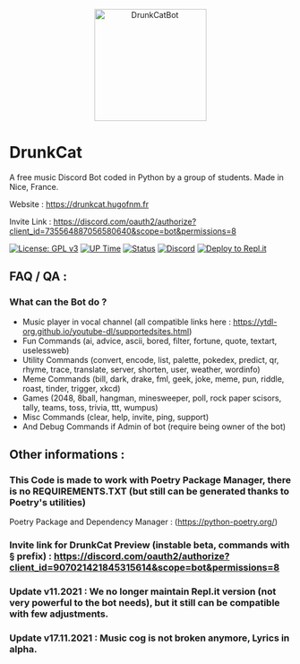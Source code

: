 <p align="center">
    <img src="https://ftp.hugofnm.fr/Photos/DrunkCat.png" width="200x200" alt="DrunkCatBot" />
</p>

# DrunkCat

A free music Discord Bot coded in Python by a group of students. Made in Nice, France. 

Website :
https://drunkcat.hugofnm.fr

Invite Link :
https://discord.com/oauth2/authorize?client_id=735564887056580640&scope=bot&permissions=8

[![License: GPL v3](https://img.shields.io/badge/License-GPLv3-blue.svg)](https://www.gnu.org/licenses/gpl-3.0)
[![UP Time](https://img.shields.io/uptimerobot/ratio/m786123386-a1fd3c29dc032e468f6d4022)](https://status.hugofnm.fr)
[![Status](https://img.shields.io/uptimerobot/status/m786123386-a1fd3c29dc032e468f6d4022)](https://status.hugofnm.fr)
[![Discord](https://img.shields.io/badge/Add%20to%20Discord%20Server-Log%20In-yellow)](https://discord.com/oauth2/authorize?client_id=735564887056580640&scope=bot&permissions=8)
[![Deploy to Repl.it](https://img.shields.io/badge/Deploy%20to%20Repl.it-Deploy-blueviolet)](https://repl.it/@hugofnm/DrunkCat)

## FAQ / QA :

### What can the Bot do ?

* Music player in vocal channel (all compatible links here : https://ytdl-org.github.io/youtube-dl/supportedsites.html)
* Fun Commands (ai, advice, ascii, bored, filter, fortune, quote, textart, uselessweb) 
* Utility Commands (convert, encode, list, palette, pokedex, predict, qr, rhyme, trace, translate, server, shorten, user, weather, wordinfo)
* Meme Commands (bill, dark, drake, fml, geek, joke, meme, pun, riddle, roast, tinder, trigger, xkcd)
* Games (2048, 8ball, hangman, minesweeper, poll, rock paper scisors, tally, teams, toss, trivia, ttt, wumpus)
* Misc Commands (clear, help, invite, ping, support)
* And Debug Commands if Admin of bot (require being owner of the bot)

## Other informations :

### This Code is made to work with Poetry Package Manager, there is no REQUIREMENTS.TXT (but still can be generated thanks to Poetry's utilities)
Poetry Package and Dependency Manager : (https://python-poetry.org/)

### Invite link for DrunkCat Preview (instable beta, commands with § prefix) : https://discord.com/oauth2/authorize?client_id=907021421845315614&scope=bot&permissions=8

### Update v11.2021 : We no longer maintain Repl.it version (not very powerful to the bot needs), but it still can be compatible with few adjustments.

### Update v17.11.2021 : Music cog is not broken anymore, Lyrics in alpha.
